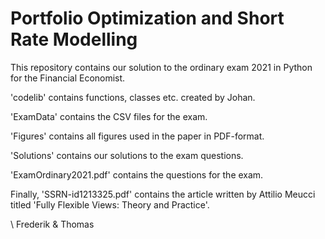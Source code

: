 # Portfolio Optimization and Short Rate Modelling

This repository contains our solution to the ordinary exam 2021 in Python for the Financial Economist.

'codelib' contains functions, classes etc. created by Johan.

'ExamData' contains the CSV files for the exam.

'Figures' contains all figures used in the paper in PDF-format.

'Solutions' contains our solutions to the exam questions.

'ExamOrdinary2021.pdf' contains the questions for the exam.

Finally, 'SSRN-id1213325.pdf' contains the article written by Attilio Meucci titled 'Fully Flexible Views: Theory and Practice'. 

\\ Frederik & Thomas
